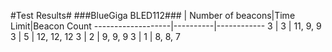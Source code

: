 #Test Results#
###BlueGiga BLED112###
| Number of beacons|Time Limit|Beacon Count
-------------------|----------|------------
3                  | 3        | 11, 9, 9
3                  | 5        | 12, 12, 12
3                  | 2        | 9, 9, 9
3                  | 1        | 8, 8, 7
